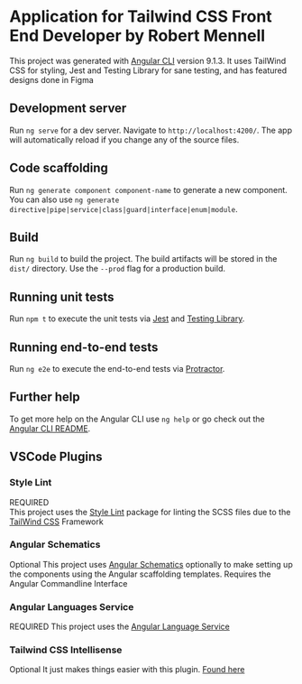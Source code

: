# Application for Tailwind CSS Front End Developer by Robert Mennell

This project was generated with [Angular CLI](https://github.com/angular/angular-cli) version 9.1.3. It uses TailWind CSS for styling, Jest and Testing Library for sane testing, and has featured designs done in Figma

## Development server

Run `ng serve` for a dev server. Navigate to `http://localhost:4200/`. The app will automatically reload if you change any of the source files.

## Code scaffolding

Run `ng generate component component-name` to generate a new component. You can also use `ng generate directive|pipe|service|class|guard|interface|enum|module`.

## Build

Run `ng build` to build the project. The build artifacts will be stored in the `dist/` directory. Use the `--prod` flag for a production build.

## Running unit tests

Run `npm t` to execute the unit tests via [Jest](https://jestjs.io/) and [Testing Library](https://testing-library.com/).

## Running end-to-end tests

Run `ng e2e` to execute the end-to-end tests via [Protractor](http://www.protractortest.org/).

## Further help

To get more help on the Angular CLI use `ng help` or go check out the [Angular CLI README](https://github.com/angular/angular-cli/blob/master/README.md).

## VSCode Plugins

### Style Lint
REQUIRED  
This project uses the [Style Lint](https://stylelint.io/) package for linting the SCSS files due to the [TailWind CSS](https://tailwindcss.com/) Framework

### Angular Schematics
Optional
This project uses [Angular Schematics](https://marketplace.visualstudio.com/items?itemName=cyrilletuzi.angular-schematics) optionally to make setting up the components using the Angular scaffolding templates. Requires the Angular Commandline Interface

### Angular Languages Service
REQUIRED
This project uses the [Angular Language Service](https://marketplace.visualstudio.com/items?itemName=Angular.ng-template)

### Tailwind CSS Intellisense
Optional
It just makes things easier with this plugin. [Found here](https://marketplace.visualstudio.com/items?itemName=bradlc.vscode-tailwindcss)